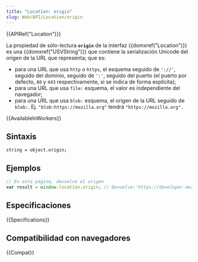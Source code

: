```yaml
---
title: "Location: origin"
slug: Web/API/Location/origin
---
```


{{APIRef("Location")}}

La propiedad de sólo-lectura **`origin`** de la interfaz {{domxref("Location")}} es una {{domxref("USVString")}} que contiene la serialización Unicode del origen de la URL que representa; que es:

- para una URL que usa `http` o `https`, el esquema seguido de `'://'`, seguido del dominio, seguido de `':'`, seguido del puerto (el puerto por defecto, `80` y `443` respectivamente, si se indica de forma explícita);
- para una URL que usa `file:` esquema, el valor es independiente del navegador;
- para una URL que usa `blob:` esquema, el origen de la URL seguido de `blob:`. Ej. `"blob:https://mozilla.org"` tendrá `"https://mozilla.org".`

{{AvailableInWorkers}}

## Sintaxis

```
string = object.origin;
```

## Ejemplos

```js
// En esta página, devuelve el origen
var result = window.location.origin; // Devuelve:'https://developer.mozilla.org'
```

## Especificaciones

{{Specifications}}

## Compatibilidad con navegadores

{{Compat}}

